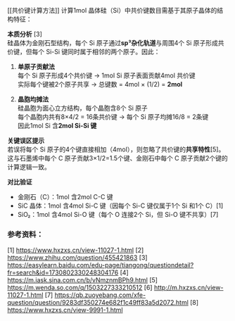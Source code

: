 [[共价键计算方法]]
计算1mol 晶体硅（Si）中共价键数目需基于其原子晶体的结构特征：

**本质分析** [3]  
硅晶体为金刚石型结构，每个 Si 原子通过**sp³杂化轨道**与周围4个 Si 原子形成共价键，但每个 Si-Si 键同时属于相邻的两个原子。因此：

1. **单原子贡献法**  
每个 Si 原子形成4个共价键 → 1mol Si 原子表面贡献4mol 共价键  
实际每个键被2个原子共享 → 总键数 = 4mol × (1/2) = **2mol**

2. **晶胞均摊法**  
硅晶胞为面心立方结构，每个晶胞含8个 Si 原子  
每个晶胞内共有8×4/2 = 16条共价键 → 每个 Si 原子均摊16/8 = 2条键  
因此1mol Si 含**2mol Si-Si 键**

**关键误区提示**  
若误将每个 Si 原子的4个键直接相加（4mol），则忽略了共价键的**共享特性**[5]。这与石墨烯中每个 C 原子贡献3×1/2=1.5个键、金刚石中每个 C 原子贡献2个键的计算逻辑一致。

**对比验证**  
- 金刚石（C）：1mol 含2mol C-C 键  
- SiC 晶体：1mol 含4mol Si-C 键（因每个 Si-C 键仅属于1个 Si 和1个 C）[1]  
- SiO₂：1mol 含4mol Si-O 键（每个 O 连接2个 Si，但 Si-O 键不共享）[7]

### 参考资料：
[1] https://www.hxzxs.cn/view-11027-1.html
[2] https://www.zhihu.com/question/455421863
[3] https://easylearn.baidu.com/edu-page/tiangong/questiondetail?fr=search&id=1730802330248304176
[4] https://m.iask.sina.com.cn/b/vNmznmBPh9.html
[5] https://m.wenda.so.com/q/1503227333210512
[6] http://m.hxzxs.cn/view-11027-1.html
[7] https://qb.zuoyebang.com/xfe-question/question/9283df350274e682f1c49ff83a5d2072.html
[8] https://www.hxzxs.cn/view-9991-1.html